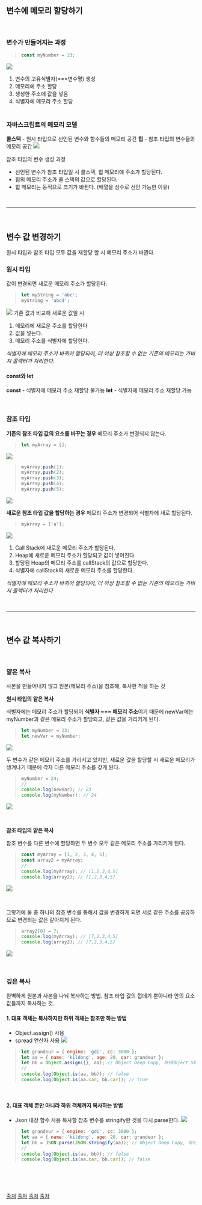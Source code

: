 ## 변수에 메모리 할당하기

</br>

### **변수가 만들어지는 과정**

> ```js
> const myNumber = 23;
> ```

![](https://images.velog.io/images/yooon26/post/2e984cff-64f9-42ac-b127-71f905367ee1/image.png)

1. 변수의 고유식별자(===변수명) 생성
2. 메모리에 주소 할당
3. 생성한 주소에 값을 넣음
4. 식별자에 메모리 주소 할당
   </br>
   </br>

### 자바스크립트의 메모리 모델

**콜스택** - 원시 타입으로 선언된 변수와 함수들의 메모리 공간
**힙** - 참조 타입의 변수들의 메모리 공간
![](https://images.velog.io/images/yooon26/post/668e90fd-da99-4e9e-9433-0c39c516276c/image.png)

참조 타입의 변수 생성 과정

- 선언된 변수가 참조 타입일 시 콜스택, 힙 메모리에 주소가 할당된다.
- 힙의 메모리 주소가 콜 스택의 값으로 할당된다.
- 힙 메모리는 동적으로 크기가 바뀐다. (배열을 상수로 선언 가능한 이유)

</br>

---

</br>

## 변수 값 변경하기

원시 타입과 참조 타입 모두 값을 재할당 할 시 메모리 주소가 바뀐다.
</br>

### 원시 타입

값이 변경되면 새로운 메모리 주소가 할당된다.

> ```js
> let myString = 'abc';
> myString = 'abcd';
> ```

![](https://images.velog.io/images/yooon26/post/f684eb24-4ae2-4cb8-99df-52a58c266564/image.png)
기존 값과 비교해 새로운 값일 시

1. 메모리에 새로운 주소를 할당한다
2. 값을 넣는다.
3. 메모리 주소를 식별자에 할당한다.

_식별자에 메모리 주소가 바뀌어 할당되어, 더 이상 참조할 수 없는 기존의 메모리는 가비지 콜렉터가 처리한다._

#### const와 let

**const** - 식별자에 메모리 주소 재할당 불가능
**let** - 식별자에 메모리 주소 재할당 가능

</br>

### 참조 타입

**기존의 참조 타입 값의 요소를 바꾸는 경우**
메모리 주소가 변경되지 않는다.

> ```js
> let myArray = [];
> ```

![](https://images.velog.io/images/yooon26/post/dc90e3f7-d3d2-4e80-a3eb-8c4def0f34da/image.png)

> ```js
> myArray.push(1);
> myArray.push(2);
> myArray.push(3);
> myArray.push(4);
> myArray.push(5);
> ```

![](https://images.velog.io/images/yooon26/post/d3f51987-aa74-43fa-81d0-f48452de57cd/image.png)

**새로운 참조 타입 값을 할당하는 경우**
메모리 주소가 변경되어 식별자에 새로 할당된다.

> ```js
> myArray = ['a'];
> ```

![](https://images.velog.io/images/yooon26/post/358bea9e-7b73-476f-af4d-1c594bd50620/image.png)

1. Call Stack에 새로운 메모리 주소가 할당된다.
2. Heap에 새로운 메모리 주소가 할당되고 값이 넣어진다.
3. 할당된 Heap의 메모리 주소를 callStack의 값으로 할당한다.
4. 식별자에 callStack의 새로운 메모리 주소를 할당한다.

_식별자에 메모리 주소가 바뀌어 할당되어, 더 이상 참조할 수 없는 기존의 메모리는 가비지 콜렉터가 처리한다_

</br>

---

</br>

## 변수 값 복사하기

</br>

### 얕은 복사

사본을 만들어내지 않고 원본(메모리 주소)을 참조해, 복사한 척을 하는 것
</br>

**원시 타입의 얕은 복사**

식별자에는 메모리 주소가 할당되어 **식별자 === 메모리 주소**이기 때문에
newVar에는 myNumber과 같은 메모리 주소가 할당되고, 같은 값을 가리키게 된다.

> ```js
> let myNumber = 23;
> let newVar = myNumber;
> ```

![](https://images.velog.io/images/yooon26/post/4dfaed0b-4e70-4d0e-8b2f-8e2b40d0274a/image.png)

두 변수가 같은 메모리 주소를 가리키고 있지만, 새로운 값을 할당할 시
새로운 메모리가 생겨나기 때문에 각자 다른 메모리 주소를 갖게 된다.

> ```js
> myNumber = 24;
> //
> console.log(newVar); // 23
> console.log(myNumber); // 24
> ```

![](https://images.velog.io/images/yooon26/post/750376e5-66f5-4ecc-a6a2-aa0c1ffda81d/image.png)

</br>

**참조 타입의 얕은 복사**

참조 변수를 다른 변수에 할당하면 두 변수 모두 같은 메모리 주소를 가리키게 된다.

> ```js
> const myArray = [1, 2, 3, 4, 5];
> const array2 = myArray;
> //
> console.log(myArray); // [1,2,3,4,5]
> console.log(array2); // [1,2,3,4,5]
> ```

![](https://images.velog.io/images/yooon26/post/70615541-595b-4bae-8880-4a0610023d3c/image.png)

</br>

그렇기에 둘 중 하나의 참조 변수를 통해서 값을 변경하게 되면 서로 같은 주소를 공유하므로 변경되는 값은 같아지게 된다.

> ```js
> array2[0] = 7;
> console.log(myArray); // [7,2,3,4,5]
> console.log(array2); // [7,2,3,4,5]
> ```

![](https://images.velog.io/images/yooon26/post/e5c4ff43-34ca-4266-9c2c-cfdc5bd84fd2/image.png)

</br>

### 깊은 복사

완벽하게 원본과 사본을 나눠 복사하는 방법.
참조 타입 값의 껍데기 뿐아니라 안의 요소 값들까지 복사하는 것.

#### 1. 대표 객체는 복사하지만 하위 객체는 참조만 하는 방법

- Object.assign() 사용
- spread 연산자 사용
  ![](https://images.velog.io/images/yooon26/post/4d2d2fc4-3046-44e1-9951-f311122fa22b/image.png)

> ```js
> let grandeur = { engine: 'gdi', cc: 3000 };
> let aa = { name: 'kildong', age: 20, car: grandeur };
> let bb = Object.assign({}, aa); // Object Deep Copy, 하위Object Shallow Copy
> //
> console.log(Object.is(aa, bb)); // false
> console.log(Object.is(aa.car, bb.car)); // true
> ```

</br>

#### 2. 대표 객체 뿐만 아니라 하위 객체까지 복사하는 방법

- Json 내장 함수 사용
  복사할 참조 변수를 stringify한 것을 다시 parse한다.
  ![](https://images.velog.io/images/yooon26/post/5d239637-cade-42d9-ad52-1221ce35fc4e/image.png)

> ```js
> let grandeur = { engine: 'gdi', cc: 3000 };
> let aa = { name: 'kildong', age: 20, car: grandeur };
> let bb = JSON.parse(JSON.stringify(aa)); // Object Deep Copy, 하위Object Deep Copy
> //
> console.log(Object.is(aa, bb)); // false
> console.log(Object.is(aa.car, bb.car)); // false
> ```

</br>
</br>
</br>

[출처](https://junwoo45.github.io/2019-11-04-memory_model/)
[출처](https://bbaktaeho-95.tistory.com/37)
[출처](https://wonit.tistory.com/253)
[출처](https://m.blog.naver.com/wideeyed/221789258087)
